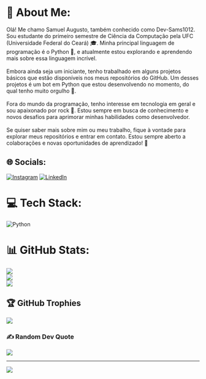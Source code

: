 # 💫 About Me:
Olá! Me chamo Samuel Augusto, também conhecido como Dev-Sams1012. Sou estudante do primeiro semestre de Ciência da Computação pela UFC (Universidade Federal do Ceará) 🎓. Minha principal linguagem de programação é o Python 🐍, e atualmente estou explorando e aprendendo mais sobre essa linguagem incrível.<br><br>Embora ainda seja um iniciante, tenho trabalhado em alguns projetos básicos que estão disponíveis nos meus repositórios do GitHub. Um desses projetos é um bot em Python que estou desenvolvendo no momento, do qual tenho muito orgulho 🚀.<br><br>Fora do mundo da programação, tenho interesse em tecnologia em geral e sou apaixonado por rock 🎸. Estou sempre em busca de conhecimento e novos desafios para aprimorar minhas habilidades como desenvolvedor.<br><br>Se quiser saber mais sobre mim ou meu trabalho, fique à vontade para explorar meus repositórios e entrar em contato. Estou sempre aberto a colaborações e novas oportunidades de aprendizado! 🌱


## 🌐 Socials:
[![Instagram](https://img.shields.io/badge/Instagram-%23E4405F.svg?logo=Instagram&logoColor=white)](https://instagram.com/samuel.au.ab) 
[![LinkedIn](https://img.shields.io/badge/LinkedIn-%230077B5.svg?logo=linkedin&logoColor=white)](https://www.linkedin.com/in/samuel-augusto-de-abreu-74a1442a0/)


# 💻 Tech Stack:
![Python](https://img.shields.io/badge/python-3670A0?style=for-the-badge&logo=python&logoColor=ffdd54)

# 📊 GitHub Stats:
![](https://github-readme-stats.vercel.app/api?username=Dev-Sams1012&theme=gruvbox&hide_border=false&include_all_commits=false&count_private=false)<br/>
![](https://github-readme-streak-stats.herokuapp.com/?user=Dev-Sams1012&theme=gruvbox&hide_border=false)<br/>
![](https://github-readme-stats.vercel.app/api/top-langs/?username=Dev-Sams1012&theme=gruvbox&hide_border=false&include_all_commits=false&count_private=false&layout=compact)

## 🏆 GitHub Trophies
![](https://github-profile-trophy.vercel.app/?username=Dev-Sams1012&theme=gruvbox&no-frame=true&no-bg=false&margin-w=4)

### ✍️ Random Dev Quote
![](https://quotes-github-readme.vercel.app/api?type=vetical&theme=gruvbox)

---
[![](https://visitcount.itsvg.in/api?id=Dev-Sams1012&icon=1&color=2)](https://visitcount.itsvg.in)
